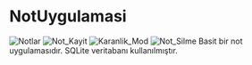 # NotUygulamasi
 ![Notlar](https://user-images.githubusercontent.com/67802869/109224529-1dfc3100-77cd-11eb-83ef-a4fccdf4b533.png)
![Not_Kayit](https://user-images.githubusercontent.com/67802869/109224522-1ccb0400-77cd-11eb-9861-f8eec4412382.png)
![Karanlik_Mod](https://user-images.githubusercontent.com/67802869/109224519-1c326d80-77cd-11eb-94cc-512684f2bddf.png)
![Not_Silme](https://user-images.githubusercontent.com/67802869/109224526-1d639a80-77cd-11eb-8e03-b1cc2e080f57.png)
 Basit bir not uygulamasıdır. SQLite veritabanı kullanılmıştır.


